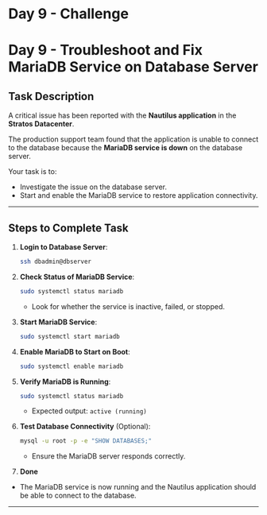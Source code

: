 # Day 9 - Challenge 
# Day 9 - Troubleshoot and Fix MariaDB Service on Database Server

## Task Description
A critical issue has been reported with the **Nautilus application** in the **Stratos Datacenter**.  

The production support team found that the application is unable to connect to the database because the **MariaDB service is down** on the database server.  

Your task is to:

- Investigate the issue on the database server.  
- Start and enable the MariaDB service to restore application connectivity.

---

## Steps to Complete Task

1. **Login to Database Server**:
    ```bash
    ssh dbadmin@dbserver
    ```

2. **Check Status of MariaDB Service**:
    ```bash
    sudo systemctl status mariadb
    ```
    - Look for whether the service is inactive, failed, or stopped.

3. **Start MariaDB Service**:
    ```bash
    sudo systemctl start mariadb
    ```

4. **Enable MariaDB to Start on Boot**:
    ```bash
    sudo systemctl enable mariadb
    ```

5. **Verify MariaDB is Running**:
    ```bash
    sudo systemctl status mariadb
    ```
    - Expected output: `active (running)`

6. **Test Database Connectivity** (Optional):
    ```bash
    mysql -u root -p -e "SHOW DATABASES;"
    ```
    - Ensure the MariaDB server responds correctly.

7. **Done**
- The MariaDB service is now running and the Nautilus application should be able to connect to the database.

---

